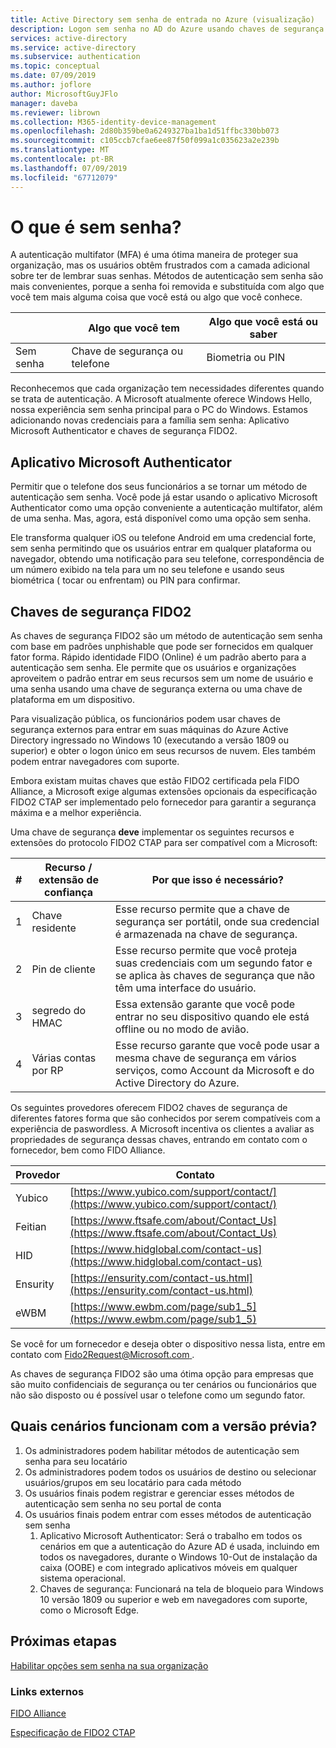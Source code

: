 ```yaml
---
title: Active Directory sem senha de entrada no Azure (visualização)
description: Logon sem senha no AD do Azure usando chaves de segurança de FIDO2 ou o aplicativo Microsoft Authenticator (visualização)
services: active-directory
ms.service: active-directory
ms.subservice: authentication
ms.topic: conceptual
ms.date: 07/09/2019
ms.author: joflore
author: MicrosoftGuyJFlo
manager: daveba
ms.reviewer: librown
ms.collection: M365-identity-device-management
ms.openlocfilehash: 2d80b359be0a6249327ba1ba1d51ffbc330bb073
ms.sourcegitcommit: c105ccb7cfae6ee87f50f099a1c035623a2e239b
ms.translationtype: MT
ms.contentlocale: pt-BR
ms.lasthandoff: 07/09/2019
ms.locfileid: "67712079"
---
```

# <a name="what-is-passwordless"></a>O que é sem senha?

A autenticação multifator (MFA) é uma ótima maneira de proteger sua organização, mas os usuários obtêm frustrados com a camada adicional sobre ter de lembrar suas senhas. Métodos de autenticação sem senha são mais convenientes, porque a senha foi removida e substituída com algo que você tem mais alguma coisa que você está ou algo que você conhece.

|   | Algo que você tem | Algo que você está ou saber |
| --- | --- | --- |
| Sem senha | Chave de segurança ou telefone | Biometria ou PIN |

Reconhecemos que cada organização tem necessidades diferentes quando se trata de autenticação. A Microsoft atualmente oferece Windows Hello, nossa experiência sem senha principal para o PC do Windows. Estamos adicionando novas credenciais para a família sem senha: Aplicativo Microsoft Authenticator e chaves de segurança FIDO2.

## <a name="microsoft-authenticator-app"></a>Aplicativo Microsoft Authenticator

Permitir que o telefone dos seus funcionários a se tornar um método de autenticação sem senha. Você pode já estar usando o aplicativo Microsoft Authenticator como uma opção conveniente a autenticação multifator, além de uma senha. Mas, agora, está disponível como uma opção sem senha.

Ele transforma qualquer iOS ou telefone Android em uma credencial forte, sem senha permitindo que os usuários entrar em qualquer plataforma ou navegador, obtendo uma notificação para seu telefone, correspondência de um número exibido na tela para um no seu telefone e usando seus biométrica ( tocar ou enfrentam) ou PIN para confirmar.

## <a name="fido2-security-keys"></a>Chaves de segurança FIDO2

As chaves de segurança FIDO2 são um método de autenticação sem senha com base em padrões unphishable que pode ser fornecidos em qualquer fator forma. Rápido identidade FIDO (Online) é um padrão aberto para a autenticação sem senha. Ele permite que os usuários e organizações aproveitem o padrão entrar em seus recursos sem um nome de usuário e uma senha usando uma chave de segurança externa ou uma chave de plataforma em um dispositivo.

Para visualização pública, os funcionários podem usar chaves de segurança externos para entrar em suas máquinas do Azure Active Directory ingressado no Windows 10 (executando a versão 1809 ou superior) e obter o logon único em seus recursos de nuvem. Eles também podem entrar navegadores com suporte.

Embora existam muitas chaves que estão FIDO2 certificada pela FIDO Alliance, a Microsoft exige algumas extensões opcionais da especificação FIDO2 CTAP ser implementado pelo fornecedor para garantir a segurança máxima e a melhor experiência.

Uma chave de segurança **deve** implementar os seguintes recursos e extensões do protocolo FIDO2 CTAP para ser compatível com a Microsoft:

| # | Recurso / extensão de confiança | Por que isso é necessário? |
| --- | --- | --- |
| 1 | Chave residente | Esse recurso permite que a chave de segurança ser portátil, onde sua credencial é armazenada na chave de segurança. |
| 2 | Pin de cliente | Esse recurso permite que você proteja suas credenciais com um segundo fator e se aplica às chaves de segurança que não têm uma interface do usuário. |
| 3 | segredo do HMAC | Essa extensão garante que você pode entrar no seu dispositivo quando ele está offline ou no modo de avião. |
| 4 | Várias contas por RP | Esse recurso garante que você pode usar a mesma chave de segurança em vários serviços, como Account da Microsoft e do Active Directory do Azure. |

Os seguintes provedores oferecem FIDO2 chaves de segurança de diferentes fatores forma que são conhecidos por serem compatíveis com a experiência de paswordless. A Microsoft incentiva os clientes a avaliar as propriedades de segurança dessas chaves, entrando em contato com o fornecedor, bem como FIDO Alliance.

| Provedor | Contato |
| --- | --- |
| Yubico | [https://www.yubico.com/support/contact/](https://www.yubico.com/support/contact/) |
| Feitian | [https://www.ftsafe.com/about/Contact_Us](https://www.ftsafe.com/about/Contact_Us) |
| HID | [https://www.hidglobal.com/contact-us](https://www.hidglobal.com/contact-us) |
| Ensurity | [https://ensurity.com/contact-us.html](https://ensurity.com/contact-us.html) |
| eWBM | [https://www.ewbm.com/page/sub1_5](https://www.ewbm.com/page/sub1_5) |

Se você for um fornecedor e deseja obter o dispositivo nessa lista, entre em contato com [ Fido2Request@Microsoft.com ](mailto:Fido2Request@Microsoft.com).

As chaves de segurança FIDO2 são uma ótima opção para empresas que são muito confidenciais de segurança ou ter cenários ou funcionários que não são disposto ou é possível usar o telefone como um segundo fator.

## <a name="what-scenarios-work-with-the-preview"></a>Quais cenários funcionam com a versão prévia?

1. Os administradores podem habilitar métodos de autenticação sem senha para seu locatário
1. Os administradores podem todos os usuários de destino ou selecionar usuários/grupos em seu locatário para cada método
1. Os usuários finais podem registrar e gerenciar esses métodos de autenticação sem senha no seu portal de conta
1. Os usuários finais podem entrar com esses métodos de autenticação sem senha
   1. Aplicativo Microsoft Authenticator: Será o trabalho em todos os cenários em que a autenticação do Azure AD é usada, incluindo em todos os navegadores, durante o Windows 10-Out de instalação da caixa (OOBE) e com integrado aplicativos móveis em qualquer sistema operacional.
   1. Chaves de segurança: Funcionará na tela de bloqueio para Windows 10 versão 1809 ou superior e web em navegadores com suporte, como o Microsoft Edge.

## <a name="next-steps"></a>Próximas etapas

[Habilitar opções sem senha na sua organização](howto-authentication-passwordless-enable.md)

### <a name="external-links"></a>Links externos

[FIDO Alliance](https://fidoalliance.org/)

[Especificação de FIDO2 CTAP](https://fidoalliance.org/specs/fido-v2.0-id-20180227/fido-client-to-authenticator-protocol-v2.0-id-20180227.html)

